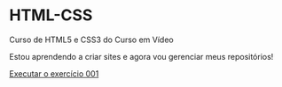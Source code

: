 # HTML-CSS
 Curso de HTML5 e CSS3 do Curso em Vídeo

 Estou aprendendo a criar sites e agora vou gerenciar meus repositórios!

 <a href="https://nathassiarodermel.github.io/HTML-CSS/Exercicios/ex001/index.html"> Executar o exercício 001</a>
